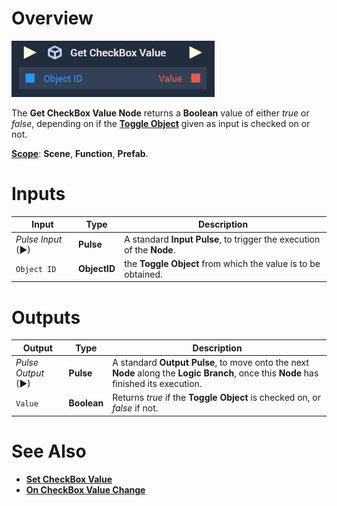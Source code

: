 # Overview

![The Get CheckBox Value Node.](../../../.gitbook/assets/getcheckboxvaluenode.png)

The **Get CheckBox Value Node** returns a **Boolean** value of either *true* or *false*, depending on if the [**Toggle Object**](../../../objects-and-types/scene2d-objects/gui/toggle.md) given as input is checked on or not.

[**Scope**](../../overview.md#scopes): **Scene**, **Function**, **Prefab**.


# Inputs

|Input|Type|Description|
|---|---|---|
|*Pulse Input* (►)|**Pulse**|A standard **Input Pulse**, to trigger the execution of the **Node**.|
|`Object ID`|**ObjectID**|the **Toggle Object** from which the value is to be obtained.|

# Outputs

|Output|Type|Description|
|---|---|---|
|*Pulse Output* (►)|**Pulse**|A standard **Output Pulse**, to move onto the next **Node** along the **Logic Branch**, once this **Node** has finished its execution.|
|`Value`|**Boolean**|Returns *true* if the **Toggle Object** is checked on, or *false* if not.|

# See Also

* [**Set CheckBox Value**](set-checkbox-value.md)
* [**On CheckBox Value Change**](../../events/object/on-checkbox-value-change.md)

